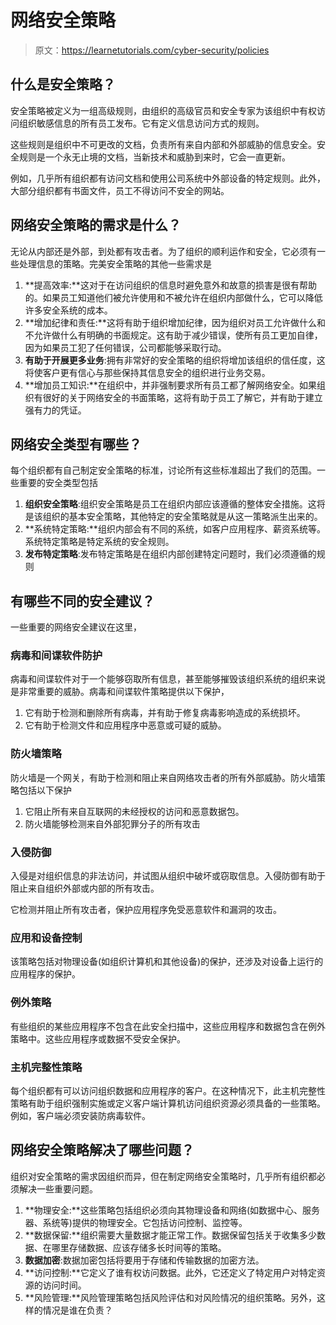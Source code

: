 # 网络安全策略

> 原文：<https://learnetutorials.com/cyber-security/policies>

## 什么是安全策略？

安全策略被定义为一组高级规则，由组织的高级官员和安全专家为该组织中有权访问组织敏感信息的所有员工发布。它有定义信息访问方式的规则。

这些规则是组织中不可更改的文档，负责所有来自内部和外部威胁的信息安全。安全规则是一个永无止境的文档，当新技术和威胁到来时，它会一直更新。

例如，几乎所有组织都有访问文档和使用公司系统中外部设备的特定规则。此外，大部分组织都有书面文件，员工不得访问不安全的网站。

## 网络安全策略的需求是什么？

无论从内部还是外部，到处都有攻击者。为了组织的顺利运作和安全，它必须有一些处理信息的策略。完美安全策略的其他一些需求是

1.  **提高效率:**这对于在访问组织的信息时避免意外和故意的损害是很有帮助的。如果员工知道他们被允许使用和不被允许在组织内部做什么，它可以降低许多安全系统的成本。
2.  **增加纪律和责任:**这将有助于组织增加纪律，因为组织对员工允许做什么和不允许做什么有明确的书面规定。这有助于减少错误，使所有员工更加自律，因为如果员工犯了任何错误，公司都能够采取行动。
3.  **有助于开展更多业务**:拥有非常好的安全策略的组织将增加该组织的信任度，这将使客户更有信心与那些保持其信息安全的组织进行业务交易。
4.  **增加员工知识:**在组织中，并非强制要求所有员工都了解网络安全。如果组织有很好的关于网络安全的书面策略，这将有助于员工了解它，并有助于建立强有力的凭证。

## 网络安全类型有哪些？

每个组织都有自己制定安全策略的标准，讨论所有这些标准超出了我们的范围。一些重要的安全类型包括

1.  **组织安全策略**:组织安全策略是员工在组织内部应该遵循的整体安全措施。这将是该组织的基本安全策略，其他特定的安全策略就是从这一策略派生出来的。
2.  **系统特定策略:**组织内部会有不同的系统，如客户应用程序、薪资系统等。系统特定策略是特定系统的安全规则。
3.  **发布特定策略**:发布特定策略是在组织内部创建特定问题时，我们必须遵循的规则

## 有哪些不同的安全建议？

一些重要的网络安全建议在这里，

### 病毒和间谍软件防护

病毒和间谍软件对于一个能够窃取所有信息，甚至能够摧毁该组织系统的组织来说是非常重要的威胁。病毒和间谍软件策略提供以下保护，

1.  它有助于检测和删除所有病毒，并有助于修复病毒影响造成的系统损坏。
2.  它有助于检测文件和应用程序中恶意或可疑的威胁。

### 防火墙策略

防火墙是一个网关，有助于检测和阻止来自网络攻击者的所有外部威胁。防火墙策略包括以下保护

1.  它阻止所有来自互联网的未经授权的访问和恶意数据包。
2.  防火墙能够检测来自外部犯罪分子的所有攻击

### 入侵防御

入侵是对组织信息的非法访问，并试图从组织中破坏或窃取信息。入侵防御有助于阻止来自组织外部或内部的所有攻击。

它检测并阻止所有攻击者，保护应用程序免受恶意软件和漏洞的攻击。

### 应用和设备控制

该策略包括对物理设备(如组织计算机和其他设备)的保护，还涉及对设备上运行的应用程序的保护。

### 例外策略

有些组织的某些应用程序不包含在此安全扫描中，这些应用程序和数据包含在例外策略中。这些应用程序或数据不受安全保护。

### 主机完整性策略

每个组织都有可以访问组织数据和应用程序的客户。在这种情况下，此主机完整性策略有助于组织强制实施或定义客户端计算机访问组织资源必须具备的一些策略。例如，客户端必须安装防病毒软件。

## 网络安全策略解决了哪些问题？

组织对安全策略的需求因组织而异，但在制定网络安全策略时，几乎所有组织都必须解决一些重要问题。

1.  **物理安全:**这些策略包括组织必须向其物理设备和网络(如数据中心、服务器、系统等)提供的物理安全。它包括访问控制、监控等。
2.  **数据保留:**组织需要大量数据才能正常工作。数据保留包括关于收集多少数据、在哪里存储数据、应该存储多长时间等的策略。
3.  **数据加密**:数据加密包括将要用于存储和传输数据的加密方法。
4.  **访问控制:**它定义了谁有权访问数据。此外，它还定义了特定用户对特定资源的访问时间。
5.  **风险管理:**风险管理策略包括风险评估和对风险情况的组织策略。另外，这样的情况是谁在负责？